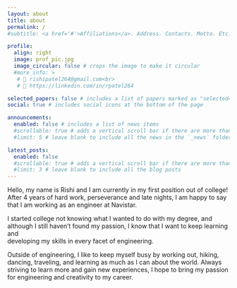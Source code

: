 ```yaml
---
layout: about
title: about
permalink: /
#subtitle: <a href='#'>Affiliations</a>. Address. Contacts. Motto. Etc.

profile:
  align: right
  image: prof_pic.jpg
  image_circular: false # crops the image to make it circular
  #more_info: >
   # 📧 rishipatel264@gmail.com<br>  
   # 🔗 https://linkedin.com/in/rpatel264

selected_papers: false # includes a list of papers marked as "selected={true}"
social: true # includes social icons at the bottom of the page

announcements:
  enabled: false # includes a list of news items
  #scrollable: true # adds a vertical scroll bar if there are more than 3 news items
  #limit: 5 # leave blank to include all the news in the `_news` folder

latest_posts:
  enabled: false
  #scrollable: true # adds a vertical scroll bar if there are more than 3 new posts items
  #limit: 3 # leave blank to include all the blog posts
---
```


  Hello, my name is Rishi and I am currently in my first position out of college!
  After 4 years of hard work, perseverance and late nights, I am happy to say that I am working as an engineer at Navistar.<br>
  
  I started college not knowing what I wanted to do with my degree, and although I still haven’t found my passion, I know that I want to keep learning and  
  developing my skills in every facet of engineering.<br>
  
  Outside of engineering, I like to keep myself busy by working out, hiking, dancing, traveling, and learning as much as I can about the world.
  Always striving to learn more and gain new experiences, I hope to bring my passion for engineering and creativity to my career.

